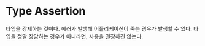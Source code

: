 # Type Assertion
타입을 강제하는 것이다. 에러가 발생해 어플리케이션이 죽는 경우가 발생할 수 있다. 타입을 정말 장담하는 경우가 아니라면, 사용을 권장하진 않는다. 